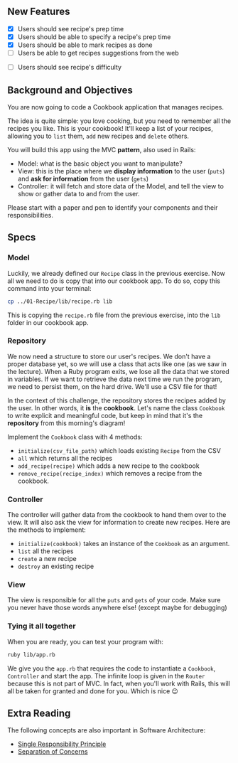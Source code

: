 ## New Features
- [x] Users should see recipe's prep time
- [x] Users should be able to specify a recipe's prep time
- [x] Users should be able to mark recipes as done
- [ ] Users be able to get recipes suggestions from the web
<!-- ... -->
- [ ] Users should see recipe's difficulty

## Background and Objectives

You are now going to code a Cookbook application that manages recipes.

The idea is quite simple: you love cooking, but you need to remember all the recipes you like. This is your cookbook! It'll keep a list of your recipes, allowing you to `list` them, `add` new recipes and `delete` others.

You will build this app using the MVC **pattern**, also used in Rails:

- Model: what is the basic object you want to manipulate?
- View: this is the place where we **display information** to the user (`puts`) and **ask for information** from the user (`gets`)
- Controller: it will fetch and store data of the Model, and tell the view to show or gather data to and from the user.

Please start with a paper and pen to identify your components and their responsibilities.

## Specs

### Model

Luckily, we already defined our `Recipe` class in the previous exercise. Now all we need to do is copy that into our cookbook app. To do so, copy this command into your terminal:

```bash
cp ../01-Recipe/lib/recipe.rb lib
```

This is copying the `recipe.rb` file from the previous exercise, into the `lib` folder in our cookbook app.

### Repository

We now need a structure to store our user's recipes. We don't have a proper database yet, so we will use a class that acts like one (as we saw in the lecture). When a Ruby program exits, we lose all the data that we stored in variables. If we want to retrieve the data next time we run the program, we need to persist them, on the hard drive. We'll use a CSV file for that!

In the context of this challenge, the repository stores the recipes added by the user. In other words, it **is** the **cookbook**. Let's name the class `Cookbook` to write explicit and meaningful code, but keep in mind that it's the **repository** from this morning's diagram!

Implement the `Cookbook` class with 4 methods:

- `initialize(csv_file_path)` which loads existing `Recipe` from the CSV
- `all` which returns all the recipes
- `add_recipe(recipe)` which adds a new recipe to the cookbook
- `remove_recipe(recipe_index)` which removes a recipe from the cookbook.

### Controller

The controller will gather data from the cookbook to hand them over to the view. It will also ask the view for information to create new recipes. Here are the methods to implement:

- `initialize(cookbook)` takes an instance of the `Cookbook` as an argument.
- `list` all the recipes
- `create` a new recipe
- `destroy` an existing recipe

### View

The view is responsible for all the `puts` and `gets` of your code. Make sure you never have those words anywhere else! (except maybe for debugging)

### Tying it all together

When you are ready, you can test your program with:

```bash
ruby lib/app.rb
```

We give you the `app.rb` that requires the code to instantiate a `Cookbook`, `Controller` and start the app. The infinite loop is given in the `Router` because this is not part of MVC. In fact, when you'll work with Rails, this will all be taken for granted and done for you. Which is nice 😉

## Extra Reading

The following concepts are also important in Software Architecture:

- [Single Responsibility Principle](http://en.wikipedia.org/wiki/Single_responsibility_principle)
- [Separation of Concerns](http://en.wikipedia.org/wiki/Separation_of_concerns)
